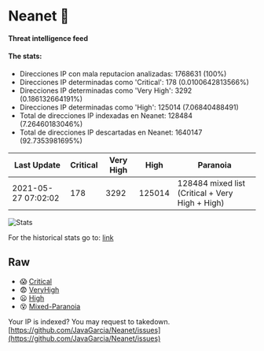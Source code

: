 # Neanet :hocho:
#### Threat intelligence feed
#### The stats:

- Direcciones IP con mala reputacion analizadas: 1768631 (100%)
- Direcciones IP determinadas como 'Critical':  178 (0.0100642813566%)
- Direcciones IP determinadas como 'Very High':  3292 (0.186132664191%)
- Direcciones IP determinadas como 'High':  125014 (7.06840488491)
- Total de direcciones IP indexadas en Neanet:  128484 (7.26460183046%)
- Total de direcciones IP descartadas en Neanet:  1640147 (92.7353981695%)

| Last Update | Critical | Very High | High | Paranoia |
| --- | --- | --- | --- | --- |
| 2021-05-27 07:02:02 | 178 | 3292 | 125014 | 128484 mixed list (Critical + Very High + High)|

![Stats](https://docs.google.com/spreadsheets/d/e/2PACX-1vSnaNMIXVabIpDJjufMlzH7poXnshF3mgd8Is1g9ytUEzVsP5my4Trn8f-xkoLLQ38xpL3HtmUexLo6/pubchart?oid=501124687&format=image)

For the historical stats go to: [link](/stats.csv)
## Raw
- :scream: [Critical](https://raw.githubusercontent.com/JavaGarcia/Neanet/master/blacklists/neanet_critical.txt)
- :fearful: [VeryHigh](https://raw.githubusercontent.com/JavaGarcia/Neanet/master/blacklists/neanet_veryHigh.txtt)
- :frowning: [High](https://raw.githubusercontent.com/JavaGarcia/Neanet/master/blacklists/neanet_high.txt)
- :dizzy_face: [Mixed-Paranoia](https://raw.githubusercontent.com/JavaGarcia/Neanet/master/blacklists/neanet_all.txt)


Your IP is indexed? You may request to takedown. [https://github.com/JavaGarcia/Neanet/issues](https://github.com/JavaGarcia/Neanet/issues)














































































































































































































































































































































































































































































































































































































































































































































































































































































































































































































































































































































































































































































































































































































































































































































































































































































































































































































































































































































































































































































































































































































































































































































































































































































































































































































































































































































































































































































































































































































































































































































































































































































































































































































































































































































































































































































































































































































































































































































































































































































































































































































































































































































































































































































































































































































































































































































































































































































































































































































































































































































































































































































































































































































































































































































































































































































































































































































































































































































































































































































































































































































































































































































































































































































































































































































































































































































































































































